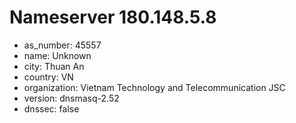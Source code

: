 # Nameserver 180.148.5.8

* as_number: 45557
* name: Unknown
* city: Thuan An
* country: VN
* organization: Vietnam Technology and Telecommunication JSC
* version: dnsmasq-2.52
* dnssec: false
